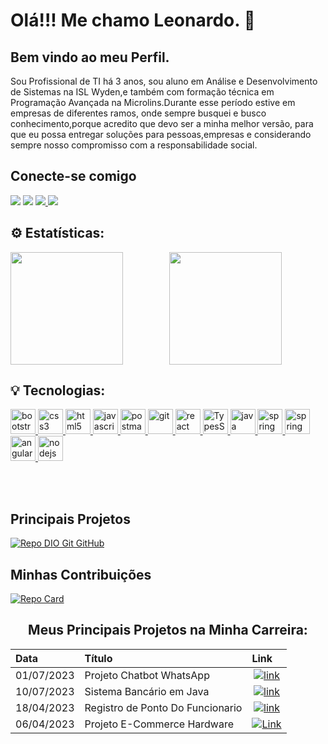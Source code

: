 <div>
    <h1>Olá!!! Me chamo Leonardo. 👋 </h1>
    <h2>Bem vindo ao meu Perfil.</h2>
    <p>Sou Profissional de TI há 3 anos, sou aluno em Análise e Desenvolvimento de Sistemas na ISL Wyden,e também com formação técnica em Programação Avançada na Microlins.Durante esse período estive em empresas de diferentes ramos, onde sempre busquei e busco conhecimento,porque acredito que devo ser a minha melhor versão, para que eu possa entregar soluções para pessoas,empresas e considerando sempre nosso compromisso com a responsabilidade social.
    </p>
  <div>
    <h2>Conecte-se comigo</h2>
        <a href="https://www.linkedin.com/in/leonardo-2864471b7/" target="_blank"><img src="https://img.shields.io/badge/-LinkedIn-%230077B5?style=for-the-badge&logo=linkedin&logoColor=white"></a>
        <a href="https://github.com/LeonardoRSantos/" target="_blank"><img src="https://img.shields.io/badge/Github-FFF?style=for-the-badge&logo=github&logoColor=0E76A8"></a>
       <a href =  "mailto:leonardoworkbench@gmail.com"><img src="https://img.shields.io/badge/Gmail-D14836?style=for-the-badge&logo=gmail&logoColor=white" target="_blank"> </a><a href="https://wa.me/5598983554269" target="_blank"><img src="https://img.shields.io/badge/WhatsApp-25D366?style=for-the-badge&logo=whatsapp&logoColor=white"></a>
  </div>
  
  <h2>⚙️ Estatísticas:</h2>
  
<div align="center">
        <img height="180em" align="left"  src="https://github-readme-stats.vercel.app/api?username=LeonardoRSantos&show_icons=true&hide=contribs,prs&cache_seconds=86400&theme=blue-green"/>     
            <img height="180em" src="https://github-readme-stats.vercel.app/api/top-langs/?username=LeonardoRSantos&layout=compact&langs_count=7&theme=blue-green"/>  
</div>

<h2 align="left">
  💡 Tecnologias:
</h2>

<div>
  <a href="https://getbootstrap.com" target="_blank" rel="noreferrer">
    <img src="https://skillicons.dev/icons?i=bootstrap"
    alt="bootstrap" width="40" height="40" /> </a>   
  <a href="https://www.w3schools.com/css/" target="_blank" rel="noreferrer"> 
    <img src="https://skillicons.dev/icons?i=css" 
    alt="css3" width="40" height="40" /> </a> 
  <a href="https://www.w3.org/html/" target="_blank" rel="noreferrer"> <img
      src="https://skillicons.dev/icons?i=html"
      alt="html5" width="40" height="40" /> </a> 
  <a href="https://developer.mozilla.org/en-US/docs/Web/JavaScript" target="_blank" rel="noreferrer"> <img
      src="https://skillicons.dev/icons?i=js"
      alt="javascript" width="40" height="40" /> </a>     
  <a href="www.postman.com" target="_blank" rel="noreferrer"> 
    <img src="https://skillicons.dev/icons?i=postman"
    alt="postman" width="40" height="40" /> </a>
  <a href="https://git-scm.com" target="_blank" rel="noreferrer"> 
    <img src="https://skillicons.dev/icons?i=git"
    alt="git" width="40" height="40" /> </a>   
  <a href="https://reactjs.org/" target="_blank" rel="noreferrer"> 
    <img src="https://skillicons.dev/icons?i=react"
    alt="react" width="40" height="40" /> </a>     
  <a href="https://www.typescriptlang.org" target="_blank" rel="noreferrer"> 
    <img src="https://skillicons.dev/icons?i=ts"
    alt="TypesScript" width="40" height="40" /> </a>
  <a href="https://www.java.com" target="_blank" rel="noreferrer"> 
    <img src="https://skillicons.dev/icons?i=java"
    alt="java" width="40" height="40" /> </a>
  <a href="https://spring.io/" target="_blank" rel="noreferrer"> 
    <img src="https://skillicons.dev/icons?i=spring"
    alt="spring" width="40" height="40" /> </a>
  <a href="https://www.postgresql.org/" target="_blank" rel="noreferrer"> 
    <img src="https://skillicons.dev/icons?i=postgres"
    alt="spring" width="40" height="40" /> </a>
  <a href="https://angular.io/" target="_blank" rel="noreferrer"> 
    <img src="https://skillicons.dev/icons?i=angular"
    alt="angular" width="40" height="40" /> </a>
  <a href="https://nodejs.org/en" target="_blank" rel="noreferrer"> 
    <img src="https://skillicons.dev/icons?i=nodejs"
    alt="nodejs" width="40" height="40" /> </a>

</hr>

<br><br>

## Principais Projetos

[![Repo DIO Git GitHub](https://github-readme-stats.vercel.app/api/pin/?username=elidianaandrade&repo=dio-lab-open-source&bg_color=000&border_color=30A3DC&show_icons=true&icon_color=30A3DC&title_color=E94D5F&text_color=FFF)](https://github.com/elidianaandrade/dio-lab-open-source)

## Minhas Contribuições
[![Repo Card](https://github-readme-stats.vercel.app/api/pin/?username=LeonardoRSantos&repo=dio-lab-open-source&bg_color=000&border_color=30A3DC&show_icons=true&icon_color=30A3DC&title_color=E94D5F&text_color=FFF)](thhps://github.com/83Rafa/dio-lab-open-source)

<h2 align="center"> Meus Principais Projetos na Minha Carreira: </h2>

<div align="center">
<table>
    <thead>
        <tr align="left">
        <th>Data</th>
        <th>Título</th>
        <th>Link</th>
        </tr>
    </thead>
    <tbody align="left">
        <tr>
            <td>01/07/2023</td>
                <td>Projeto Chatbot WhatsApp</td>
                <td align="center">
                    <a href="https://www.linkedin.com/feed/update/urn:li:activity:7102086409447968768/">
                        <img align="center" alt="link" src="https://img.shields.io/badge/Link-30A3DC?style=for-the-badge">
                    </a>
                </td>
        </tr>
        <tr>
            <td>10/07/2023</td>
            <td>Sistema Bancário em Java</td>
                <td align="center">
                    <a href="https://www.linkedin.com/posts/leonardo-2864471b7_bank-appbank-java-activity-7101728452977831937-LMHI?utm_source=share&utm_medium=member_desktop">
                        <img align="center" alt="link" src="https://img.shields.io/badge/Link-E94D5F?style=for-the-badge">
                    </a>
                </td>
        </tr>
        <tr>
            <td>18/04/2023</td>
            <td>Registro de Ponto Do Funcionario</td>
            <td align="center">
                <a href="https://github.com/LeonardoRSantos/PontoFuncionarioJSF">
                    <img align="center" alt="link" src="https://img.shields.io/badge/Link-30A3DC?style=for-the-badge">
                </a>
           </td>    
        </tr>
        <tr>
            <td>06/04/2023</td>
            <td>Projeto E-Commerce Hardware</td>
            <td align="center">
                <a href="https://github.com/LeonardoRSantos/E-commerceHardwareAngular">
                    <img align="center" alt="Link" src="https://img.shields.io/badge/Link-E94D5F?style=for-the-badge">
                </a>
            </td>    
        </tr>
    </tbody>
  <tfoot></tfoot>
</table>
</div>
</div>
